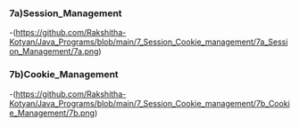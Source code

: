 ### 7a)Session_Management
  -(https://github.com/Rakshitha-Kotyan/Java_Programs/blob/main/7_Session_Cookie_management/7a_Session_Management/7a.png)
### 7b)Cookie_Management
  -(https://github.com/Rakshitha-Kotyan/Java_Programs/blob/main/7_Session_Cookie_management/7b_Cookie_Management/7b.png)
